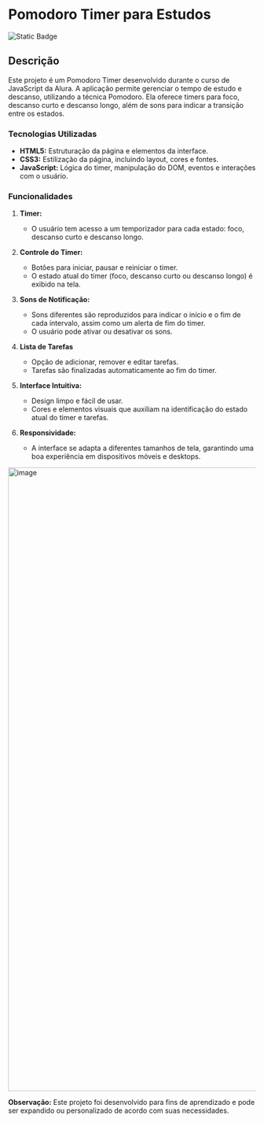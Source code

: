 # Pomodoro Timer para Estudos

![Static Badge](https://img.shields.io/badge/Status-Em%20Andamento-blue)

## Descrição

Este projeto é um Pomodoro Timer desenvolvido durante o curso de JavaScript da Alura. A aplicação permite gerenciar o tempo de estudo e descanso, utilizando a técnica Pomodoro. Ela oferece timers para foco, descanso curto e descanso longo, além de sons para indicar a transição entre os estados.

### Tecnologias Utilizadas

- **HTML5:** Estruturação da página e elementos da interface.
- **CSS3:** Estilização da página, incluindo layout, cores e fontes.
- **JavaScript:** Lógica do timer, manipulação do DOM, eventos e interações com o usuário.

### Funcionalidades

1. **Timer:**
   - O usuário tem acesso a um temporizador para cada estado: foco, descanso curto e descanso longo.

2. **Controle do Timer:**
   - Botões para iniciar, pausar e reiniciar o timer.
   - O estado atual do timer (foco, descanso curto ou descanso longo) é exibido na tela.

3. **Sons de Notificação:**
   - Sons diferentes são reproduzidos para indicar o início e o fim de cada intervalo, assim como um alerta de fim do timer.
   - O usuário pode ativar ou desativar os sons.
  
4. **Lista de Tarefas**
   - Opção de adicionar, remover e editar tarefas.
   - Tarefas são finalizadas automaticamente ao fim do timer.

6. **Interface Intuitiva:**
   - Design limpo e fácil de usar.
   - Cores e elementos visuais que auxiliam na identificação do estado atual do timer e tarefas.

7. **Responsividade:**
   - A interface se adapta a diferentes tamanhos de tela, garantindo uma boa experiência em dispositivos móveis e desktops.

<img width="1268" alt="image" src="https://github.com/ledsouza/Fokus/assets/56280624/8c78d044-c58d-45cd-a70a-e593e82a3098">


**Observação:** Este projeto foi desenvolvido para fins de aprendizado e pode ser expandido ou personalizado de acordo com suas necessidades.
